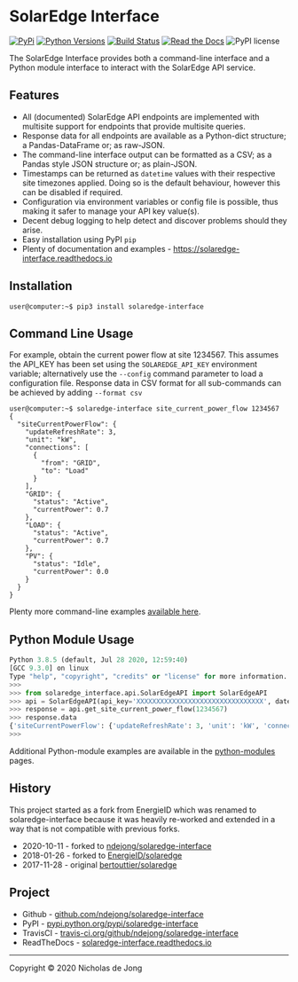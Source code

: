 # SolarEdge Interface
[![PyPi](https://img.shields.io/pypi/v/solaredge-interface.svg)](https://pypi.python.org/pypi/solaredge-interface/)
[![Python Versions](https://img.shields.io/pypi/pyversions/solaredge-interface.svg)](https://github.com/ndejong/solaredge-interface/)
[![Build Status](https://api.travis-ci.org/ndejong/solaredge-interface.svg?branch=master)](https://travis-ci.org/ndejong/solaredge-interface/)
[![Read the Docs](https://img.shields.io/readthedocs/solaredge-interface)](https://solaredge-interface.readthedocs.io)
![PyPI license](https://img.shields.io/pypi/l/solaredge-interface.svg)

The SolarEdge Interface provides both a command-line interface and a Python module interface to interact with 
the SolarEdge API service.

## Features
* All (documented) SolarEdge API endpoints are implemented with multisite support for endpoints that provide 
  multisite queries.
* Response data for all endpoints are available as a Python-dict structure; a Pandas-DataFrame or; as raw-JSON.
* The command-line interface output can be formatted as a CSV; as a Pandas style JSON structure or; as plain-JSON.
* Timestamps can be returned as `datetime` values with their respective site timezones applied.  Doing so is the 
  default behaviour, however this can be disabled if required.
* Configuration via environment variables or config file is possible, thus making it safer to manage your API 
  key value(s).
* Decent debug logging to help detect and discover problems should they arise.
* Easy installation using PyPI `pip`
* Plenty of documentation and examples - https://solaredge-interface.readthedocs.io

## Installation
```shell
user@computer:~$ pip3 install solaredge-interface
```

## Command Line Usage
For example, obtain the current power flow at site 1234567.  This assumes the API_KEY has been set using the 
`SOLAREDGE_API_KEY` environment variable; alternatively use the `--config` command parameter to load a 
configuration file.  Response data in CSV format for all sub-commands can be achieved by adding `--format csv`
```shell
user@computer:~$ solaredge-interface site_current_power_flow 1234567
{
  "siteCurrentPowerFlow": {
    "updateRefreshRate": 3,
    "unit": "kW",
    "connections": [
      {
        "from": "GRID",
        "to": "Load"
      }
    ],
    "GRID": {
      "status": "Active",
      "currentPower": 0.7
    },
    "LOAD": {
      "status": "Active",
      "currentPower": 0.7
    },
    "PV": {
      "status": "Idle",
      "currentPower": 0.0
    }
  }
}
```

Plenty more command-line examples [available here](https://solaredge-interface.readthedocs.io/en/latest/docs/command-line/examples/).

## Python Module Usage
```python
Python 3.8.5 (default, Jul 28 2020, 12:59:40) 
[GCC 9.3.0] on linux
Type "help", "copyright", "credits" or "license" for more information.
>>>
>>> from solaredge_interface.api.SolarEdgeAPI import SolarEdgeAPI
>>> api = SolarEdgeAPI(api_key='XXXXXXXXXXXXXXXXXXXXXXXXXXXXXXXX', datetime_response=True, pandas_response=True)
>>> response = api.get_site_current_power_flow(1234567)
>>> response.data
{'siteCurrentPowerFlow': {'updateRefreshRate': 3, 'unit': 'kW', 'connections': [{'from': 'GRID', 'to': 'Load'}], 'GRID': {'status': 'Active', 'currentPower': 0.7}, 'LOAD': {'status': 'Active', 'currentPower': 0.7}, 'PV': {'status': 'Idle', 'currentPower': 0.0}}}
>>>
```

Additional Python-module examples are available in the [python-modules](https://solaredge-interface.readthedocs.io/en/latest/docs/python-modules/) pages.

## History
This project started as a fork from EnergieID which was renamed to solaredge-interface because it was heavily 
re-worked and extended in a way that is not compatible with previous forks.
* 2020-10-11 - forked to [ndejong/solaredge-interface](https://github.com/ndejong/solaredge-interface)
* 2018-01-26 - forked to [EnergieID/solaredge](https://github.com/EnergieID/solaredge)
* 2017-11-28 - original [bertouttier/solaredge](https://github.com/bertouttier/solaredge)

## Project
* Github - [github.com/ndejong/solaredge-interface](https://github.com/ndejong/solaredge-interface)
* PyPI - [pypi.python.org/pypi/solaredge-interface](https://pypi.python.org/pypi/solaredge-interface/)
* TravisCI - [travis-ci.org/github/ndejong/solaredge-interface](https://travis-ci.org/github/ndejong/solaredge-interface)
* ReadTheDocs - [solaredge-interface.readthedocs.io](https://solaredge-interface.readthedocs.io)

---
Copyright &copy; 2020 Nicholas de Jong
